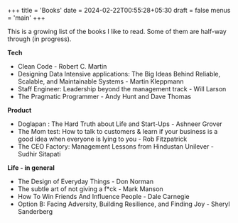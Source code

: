 +++
title = 'Books'
date = 2024-02-22T00:55:28+05:30
draft = false
menus = 'main'
+++

This is a growing list of the books I like to read. Some of them are half-way through (in progress).

**Tech**

- Clean Code - Robert C. Martin
- Designing Data Intensive applications: The Big Ideas Behind Reliable, Scalable, and Maintainable Systems - Martin Kleppmann
- Staff Engineer: Leadership beyond the management track - Will Larson
- The Pragmatic Programmer - Andy Hunt and Dave Thomas

**Product**

- Doglapan : The Hard Truth about Life and Start-Ups - Ashneer Grover
- The Mom test: How to talk to customers & learn if your business is a good idea when everyone is lying to you - Rob Fitzpatrick
- The CEO Factory: Management Lessons from Hindustan Unilever - Sudhir Sitapati

**Life - in general**

- The Design of Everyday Things - Don Norman
- The subtle art of not giving a f\*ck - Mark Manson
- How To Win Friends And Influence People - Dale Carnegie
- Option B: Facing Adversity, Building Resilience, and Finding Joy - Sheryl Sanderberg
